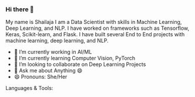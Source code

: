 ### Hi there 👋

My name is Shailaja
I am a Data Scientist with skills in Machine Learning, Deep Learning, and NLP. I have worked on frameworks such as Tensorflow, Keras, Scikit-learn, and Flask. I have built several End to End projects with machine learning, deep learning, and NLP.

- 🔭 I’m currently working in AI/ML
- 🌱 I’m currently learning Computer Vision, PyTorch
- 👯 I’m looking to collaborate on Deep Learning Projects
- 💬 Ask me about Anything :smile:
- 😄 Pronouns: She/Her 

Languages & Tools:

